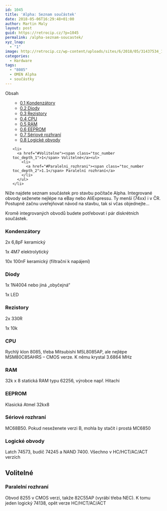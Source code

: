 ```yaml
---
id: 1045
title: 'Alpha: Seznam součástek'
date: 2018-05-06T16:29:48+01:00
author: Martin Maly
layout: post
guid: https://retrocip.cz/?p=1045
permalink: /alpha-seznam-soucastek/
xyz_lnap:
  - "1"
image: http://retrocip.cz/wp-content/uploads/sites/6/2018/05/31437534_10155719197772496_3802059806680809472_n-960x198.jpg
categories:
  - Hardware
tags:
  - "8085"
  - OMEN Alpha
  - součástky
---
```

<div id="toc_container" class="toc_wrap_right no_bullets">
  <p class="toc_title">
    Obsah
  </p>
  
  <ul class="toc_list">
    <ul>
      <li>
        <a href="#Kondenzatory"><span class="toc_number toc_depth_2">0.1</span> Kondenzátory</a>
      </li>
      <li>
        <a href="#Diody"><span class="toc_number toc_depth_2">0.2</span> Diody</a>
      </li>
      <li>
        <a href="#Rezistory"><span class="toc_number toc_depth_2">0.3</span> Rezistory</a>
      </li>
      <li>
        <a href="#CPU"><span class="toc_number toc_depth_2">0.4</span> CPU</a>
      </li>
      <li>
        <a href="#RAM"><span class="toc_number toc_depth_2">0.5</span> RAM</a>
      </li>
      <li>
        <a href="#EEPROM"><span class="toc_number toc_depth_2">0.6</span> EEPROM</a>
      </li>
      <li>
        <a href="#Seriove_rozhrani"><span class="toc_number toc_depth_2">0.7</span> Sériové rozhraní</a>
      </li>
      <li>
        <a href="#Logicke_obvody"><span class="toc_number toc_depth_2">0.8</span> Logické obvody</a>
      </li>
    </ul></li>
    
    <li>
      <a href="#Volitelne"><span class="toc_number toc_depth_1">1</span> Volitelné</a><ul>
        <li>
          <a href="#Paralelni_rozhrani"><span class="toc_number toc_depth_2">1.1</span> Paralelní rozhraní</a>
        </li>
      </ul>
    </li>
  </ul>
</div>

Níže najdete seznam součástek pro stavbu počítače Alpha. Integrované obvody seženete nejlépe na eBay nebo AliExpressu. Ty menší (74xx) i v ČR. Postupně začnu uveřejňovat návod na stavbu, tak si včas objednejte&#8230;

Kromě integrovaných obvodů budete potřebovat i pár diskrétních součástek.

### <span id="Kondenzatory">Kondenzátory</span>

2x 6,8pF keramický

1x 4M7 elektrolytický

10x 100nF keramický (filtrační k napájení)

### <span id="Diody">Diody</span>

1x 1N4004 nebo jiná &#8222;obyčejná&#8220;

1x LED

### <span id="Rezistory">Rezistory</span>

2x 330R

1x 10k

### <span id="CPU">CPU</span>

Rychlý klon 8085, třeba Mitsubishi M5L8085AP, ale nejlépe MSM80C85AHRS &#8211; CMOS verze. K němu krystal 3.6864 MHz





### <span id="RAM">RAM</span>

32k x 8 statická RAM typu 62256, výrobce např. Hitachi



### <span id="EEPROM">EEPROM</span>

Klasická Atmel 32kx8



### <span id="Seriove_rozhrani">Sériové rozhraní</span>

MC68B50. Pokud neseženete verzi B, mohla by stačit i prostá MC6850



### <span id="Logicke_obvody">Logické obvody</span>

Latch 74573, budič 74245 a NAND 7400. Všechno v HC/HCT/AC/ACT verzích







## <span id="Volitelne">Volitelné</span>

### <span id="Paralelni_rozhrani">Paralelní rozhraní</span>

Obvod 8255 v CMOS verzi, takže 82C55AP (vyrábí třeba NEC). K tomu jeden logický 74138, opět verze HC/HCT/AC/ACT





##